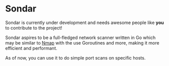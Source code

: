 # Sondar

Sondar is currently under development and needs awesome people like **you** to contribute to the project!

Sondar aspires to be a full-fledged network scanner written in Go which may be similar to [Nmap](https://github.com/nmap/nmap) with the use Goroutines and more, making it more efficient and performant.

As of now, you can use it to do simple port scans on specific hosts.
